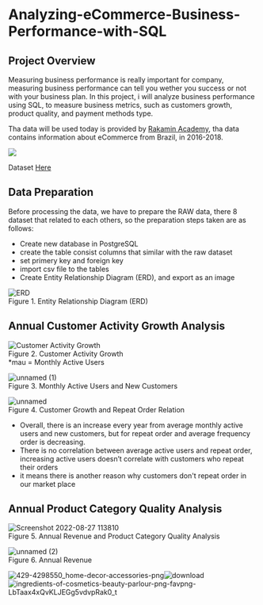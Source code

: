 # Analyzing-eCommerce-Business-Performance-with-SQL

## Project Overview
Measuring business performance is really important for company, measuring business performance can tell you wether you success or not with your business plan. In this project, i will analyze business performance using SQL, to measure business metrics, such as customers growth, product quality, and payment methods type.

Tha data will be used today is provided by [Rakamin Academy](https://rakamin.com/), tha data contains information about eCommerce from Brazil, in 2016-2018. 

<img src ="https://img.shields.io/badge/PostgreSQL-316192?style=for-the-badge&logo=postgresql&logoColor=white">

Dataset [Here](https://drive.google.com/file/d/1Uowt8AgNIjPR1cTDjsmsez_iXWNJj51a/view?usp=sharing)

## Data Preparation
Before processing the data, we have to prepare the RAW data, there 8 dataset that related to each others, so the preparation steps taken are as follows:
 - Create new database in PostgreSQL
 - create the table consist columns that similar with the raw dataset
 - set primery key and foreign key
 - import csv file to the tables
 - Create Entity Relationship Diagram (ERD), and export as an image

![ERD](https://user-images.githubusercontent.com/94909135/187103923-b9aaf85d-19bb-41d9-b1bb-b415a1b22571.jpg)
<br>Figure 1. Entity Relationship Diagram (ERD)

## Annual Customer Activity Growth Analysis
![Customer Activity Growth](https://user-images.githubusercontent.com/94909135/187104054-3660708e-0795-4520-8bb1-9a3f8b1a8b5e.jpg)
<br>Figure 2. Customer Activity Growth
<br>*mau = Monthly Active Users

![unnamed (1)](https://user-images.githubusercontent.com/94909135/187104694-950573b7-99b8-4ec8-ad5c-46faf6e79565.png)
<br>Figure 3. Monthly Active Users and New Customers

![unnamed](https://user-images.githubusercontent.com/94909135/187104447-894f3c20-c459-498c-a5a2-cd5c8dd3cfec.png)
<br>Figure 4. Customer Growth and Repeat Order Relation

- Overall, there is an increase every year from average monthly active users and new customers, but for repeat order and average frequency order is decreasing.
- There is no correlation between average active users and repeat order, increasing active users doesn’t correlate with customers who repeat their orders
- it means there is another reason why customers don't repeat order in our market place

## Annual Product Category Quality Analysis
![Screenshot 2022-08-27 113810](https://user-images.githubusercontent.com/94909135/187105022-6ed97cd6-3dc5-4297-afe2-4ea10a5f3251.jpg)
<br>Figure 5. Annual Revenue and Product Category Quality Analysis

![unnamed (2)](https://user-images.githubusercontent.com/94909135/187105139-407ccada-94e3-4b0f-bffe-b90eb68f5cff.png)
<br>Figure 6. Annual Revenue

![429-4298550_home-decor-accessories-png](https://user-images.githubusercontent.com/94909135/187107357-82693e01-51b7-41e9-adb0-85323294ae29.png)![download](https://user-images.githubusercontent.com/94909135/187107376-04c1f73e-b2f6-4640-9a74-511c57f70bcc.jpg)![ingredients-of-cosmetics-beauty-parlour-png-favpng-LbTaax4xQvKLJEGg5vdvpRak0_t](https://user-images.githubusercontent.com/94909135/187107391-b3160b63-f1b6-4494-9b89-271287bc2c87.jpg)




